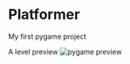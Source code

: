# Platformer
My first pygame project


A level preview 
![pygame preview](https://user-images.githubusercontent.com/69869262/128040778-87aea2c4-3268-4533-8b85-6169f987c2c2.png)
